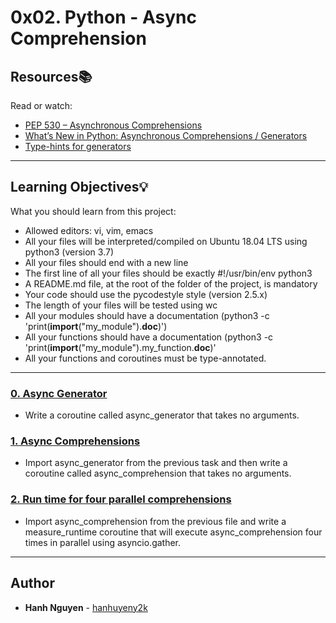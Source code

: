 # 0x02. Python - Async Comprehension

## Resources:books:
Read or watch:
* [PEP 530 – Asynchronous Comprehensions](https://intranet.hbtn.io/rltoken/oPa9W6Xr5LS0RFLPLVrcxw)
* [What’s New in Python: Asynchronous Comprehensions / Generators](https://intranet.hbtn.io/rltoken/iSS3NfGQDuzzWFZrfk26mw)
* [Type-hints for generators](https://intranet.hbtn.io/rltoken/_TDLSwMkOnk9U9tB-gW6mQ)

---
## Learning Objectives:bulb:
What you should learn from this project:

* Allowed editors: vi, vim, emacs
* All your files will be interpreted/compiled on Ubuntu 18.04 LTS using python3 (version 3.7)
* All your files should end with a new line
* The first line of all your files should be exactly #!/usr/bin/env python3
* A README.md file, at the root of the folder of the project, is mandatory
* Your code should use the pycodestyle style (version 2.5.x)
* The length of your files will be tested using wc
* All your modules should have a documentation (python3 -c 'print(__import__("my_module").__doc__)')
* All your functions should have a documentation (python3 -c 'print(__import__("my_module").my_function.__doc__)'
* All your functions and coroutines must be type-annotated.

---

### [0. Async Generator](./0-async_generator.py)
* Write a coroutine called async_generator that takes no arguments. 


### [1. Async Comprehensions](./1-async_comprehension.py)
* Import async_generator from the previous task and then write a coroutine called async_comprehension that takes no arguments. 


### [2. Run time for four parallel comprehensions](./2-measure_runtime.py)
* Import async_comprehension from the previous file and write a measure_runtime coroutine that will execute async_comprehension four times in parallel using asyncio.gather.

---

## Author
* **Hanh Nguyen** - [hanhuyeny2k](github.com/hanhuyeny2k)